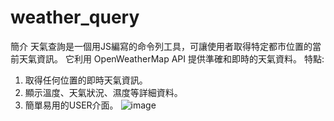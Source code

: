 # weather_query
簡介 天氣查詢是一個用JS編寫的命令列工具，可讓使用者取得特定都市位置的當前天氣資訊。
它利用 OpenWeatherMap API 提供準確和即時的天氣資料。 
特點:
1. 取得任何位置的即時天氣資訊。
2. 顯示溫度、天氣狀況、濕度等詳細資料。
3. 簡單易用的USER介面。
   ![image](https://github.com/skrbomb/weather_query/assets/123828613/c993a07d-9ab6-4c41-8cc8-f996ada342b9)

